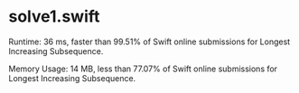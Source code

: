 # solve1.swift

Runtime: 36 ms, faster than 99.51% of Swift online submissions for Longest Increasing Subsequence.

Memory Usage: 14 MB, less than 77.07% of Swift online submissions for Longest Increasing Subsequence.

